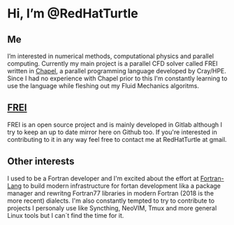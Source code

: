 # Hi, I’m @RedHatTurtle

## Me
I’m interested in numerical methods, computational physics and parallel computing. Currently my main project is a parallel CFD solver called FREI written in [Chapel](https://chapel-lang.org), a parallel programming language developed by Cray/HPE. Since I had no experience with Chapel prior to this I'm constantly learning to use the language while fleshing out my Fluid Mechanics algoritms.

## [FREI](https://gitlab.com/RedHatTurtle/frei)
FREI is an open source project and is mainly developed in Gitlab although I try to keep an up to date mirror here on Github too.
If you're interested in contributing to it in any way feel free to contact me at RedHatTurtle at gmail.

## Other interests
I used to be a Fortran developer and I'm excited about the effort at [Fortran-Lang](https://fortran-lang.org) to build modern infrastructure for fortan development lika a package manager and rewritng Fortran77 libraries in modern Fortran (2018 is the more recent) dialects.
I'm also constantly tempted to try to contribute to projects I personaly use like Syncthing, NeoVIM, Tmux and more general Linux tools but I can´t find the time for it.
